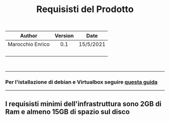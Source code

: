 <center> 

# Requisisti del Prodotto
<br>

 | Author | Version  |  Date |
|:------:|:--------:|:-----:|
| Marocchio Enrico  | 0.1  |  15/5/2021 |
|   |   |   |   
|   |   |   |
|   |   |   |
|   |   |   |
<br>

---

</center>

### Per l'istallazione di debian e Virtualbox seguire [questa guida](/Diario_di_Progetto.md)

---

## I requisisti minimi dell'infrastruttura sono 2GB di Ram e almeno 15GB di spazio sul disco
